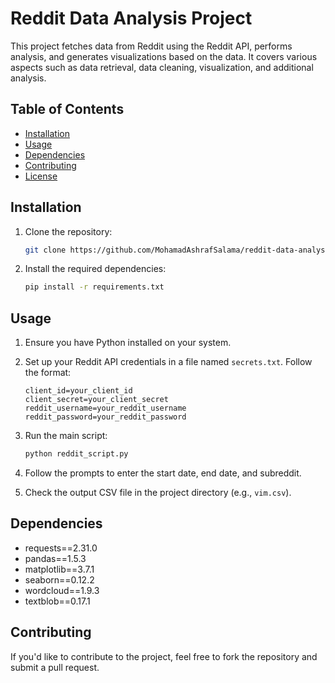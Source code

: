 # Reddit Data Analysis Project

This project fetches data from Reddit using the Reddit API, performs analysis, and generates visualizations based on the data. It covers various aspects such as data retrieval, data cleaning, visualization, and additional analysis.

## Table of Contents

- [Installation](#installation)
- [Usage](#usage)
- [Dependencies](#dependencies)
- [Contributing](#contributing)
- [License](#license)

## Installation

1. Clone the repository:

    ```bash
    git clone https://github.com/MohamadAshrafSalama/reddit-data-analysis.git
    ```

2. Install the required dependencies:

    ```bash
    pip install -r requirements.txt
    ```

## Usage

1. Ensure you have Python installed on your system.

2. Set up your Reddit API credentials in a file named `secrets.txt`. Follow the format:

    ```plaintext
    client_id=your_client_id
    client_secret=your_client_secret
    reddit_username=your_reddit_username
    reddit_password=your_reddit_password
    ```

3. Run the main script:

    ```bash
    python reddit_script.py
    ```

4. Follow the prompts to enter the start date, end date, and subreddit.

5. Check the output CSV file in the project directory (e.g., `vim.csv`).

## Dependencies

- requests==2.31.0
- pandas==1.5.3
- matplotlib==3.7.1
- seaborn==0.12.2
- wordcloud==1.9.3
- textblob==0.17.1

## Contributing

If you'd like to contribute to the project, feel free to fork the repository and submit a pull request.

